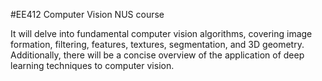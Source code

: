 #EE412
Computer Vision NUS course
 
 It will delve into fundamental computer vision algorithms, covering image formation, filtering, features, textures, segmentation, and 3D geometry. Additionally, there will be a concise overview of the application of deep learning techniques to computer vision.
